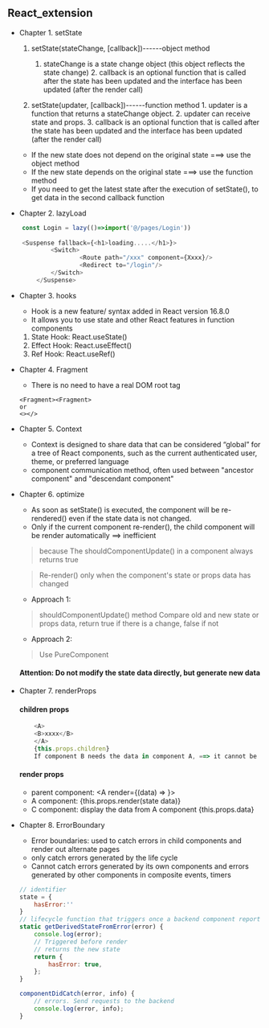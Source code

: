 ## React_extension
* Chapter 1. setState
	1. setState(stateChange, [callback])------object method
 		1. stateChange is a state change object (this object reflects the state change)
            	2. callback is an optional function that is called after the state has been updated and the interface has been updated (after the render call)
					
	2. setState(updater, [callback])------function method
            	1. updater is a function that returns a stateChange object.
            	2. updater can receive state and props.
            	3. callback is an optional function that is called after the state has been updated and the interface has been updated (after the render call)

	* If the new state does not depend on the original state ===> use the object method
	* If the new state depends on the original state ===> use the function method
	* If you need to get the latest state after the execution of setState(), 
					to get data in the second callback function
* Chapter 2. lazyLoad
```js
	const Login = lazy(()=>import('@/pages/Login'))
	
	<Suspense fallback={<h1>loading.....</h1>}>
        	<Switch>
            		<Route path="/xxx" component={Xxxx}/>
            		<Redirect to="/login"/>
        	</Switch>
    	</Suspense>
```
* Chapter 3. hooks
	* Hook is a new feature/ syntax added in React version 16.8.0
	* It allows you to use state and other React features in function components
	1. State Hook: React.useState()
	2. Effect Hook: React.useEffect()
	3. Ref Hook: React.useRef()
* Chapter 4. Fragment
	* There is no need to have a real DOM root tag
	```
	<Fragment><Fragment>  
	or 
	<></>
	```
* Chapter 5. Context
	* Context is designed to share data that can be considered “global” for a tree of React components, such as the current authenticated user, theme, or preferred language
	* component communication method, often used between "ancestor component" and "descendant component"

* Chapter 6. optimize
	* As soon as setState() is executed, the component will be re-rendered() even if the state data is not changed.
	* Only if the current component re-render(), the child component will be render automatically  ==> inefficient

	> because The shouldComponentUpdate() in a component always returns true


	>  Re-render() only when the component's state or props data has changed

	* Approach 1: 
		
	> shouldComponentUpdate() method Compare old and new state or props data, return true if there is a change, false if not
	* Approach 2:  
	> Use PureComponent
 
	#### Attention: Do not modify the state data directly, but generate new data
* Chapter 7. renderProps

	#### children props
	```js
		<A>
	  	<B>xxxx</B>
		</A>
		{this.props.children}
		If component B needs the data in component A, ==> it cannot be done 
	```
	#### render props

	* parent component: <A render={(data) => <C data={data}></C>}></A>
	* A component: {this.props.render(state data)}
	* C component: display the data from A component  {this.props.data} 
* Chapter 8. ErrorBoundary
	* Error boundaries: used to catch errors in child components and render out alternate pages
	* only catch errors generated by the life cycle
	* Cannot catch errors generated by its own components and errors generated by other components in composite events, timers

	```js
	// identifier
	state = {
		hasError:'' 
	}
	// lifecycle function that triggers once a backend component reports an error
	static getDerivedStateFromError(error) {
    	console.log(error);
		// Triggered before render
    	// returns the new state
    	return {
        	hasError: true,
    	};
	}

	componentDidCatch(error, info) {
    	// errors. Send requests to the backend
    	console.log(error, info);
	}
	```

